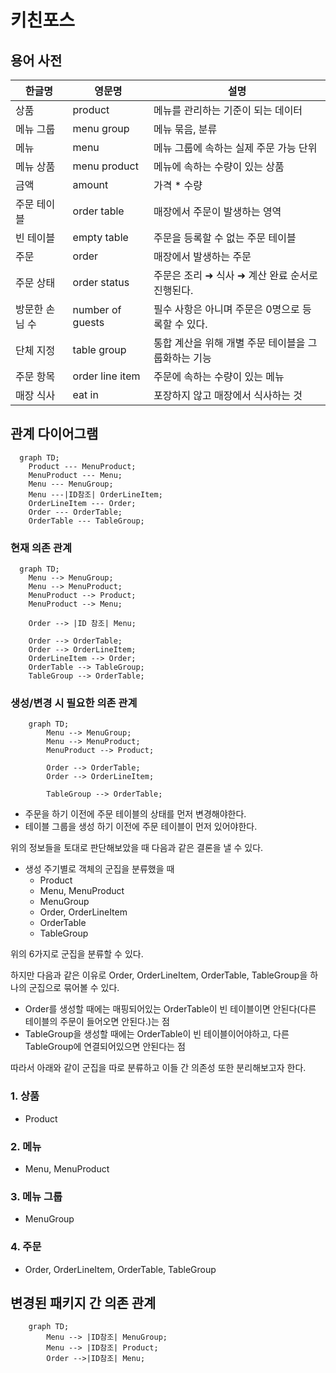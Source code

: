 # 키친포스

## 용어 사전

| 한글명 | 영문명 | 설명 |
| --- | --- | --- |
| 상품 | product | 메뉴를 관리하는 기준이 되는 데이터 |
| 메뉴 그룹 | menu group | 메뉴 묶음, 분류 |
| 메뉴 | menu | 메뉴 그룹에 속하는 실제 주문 가능 단위 |
| 메뉴 상품 | menu product | 메뉴에 속하는 수량이 있는 상품 |
| 금액 | amount | 가격 * 수량 |
| 주문 테이블 | order table | 매장에서 주문이 발생하는 영역 |
| 빈 테이블 | empty table | 주문을 등록할 수 없는 주문 테이블 |
| 주문 | order | 매장에서 발생하는 주문 |
| 주문 상태 | order status | 주문은 조리 ➜ 식사 ➜ 계산 완료 순서로 진행된다. |
| 방문한 손님 수 | number of guests | 필수 사항은 아니며 주문은 0명으로 등록할 수 있다. |
| 단체 지정 | table group | 통합 계산을 위해 개별 주문 테이블을 그룹화하는 기능 |
| 주문 항목 | order line item | 주문에 속하는 수량이 있는 메뉴 |
| 매장 식사 | eat in | 포장하지 않고 매장에서 식사하는 것 |


## 관계 다이어그램

```mermaid
  graph TD;
    Product --- MenuProduct;
    MenuProduct --- Menu;
    Menu --- MenuGroup;
    Menu ---|ID참조| OrderLineItem;
    OrderLineItem --- Order;
    Order --- OrderTable;
    OrderTable --- TableGroup;
```

### 현재 의존 관계
```mermaid
  graph TD;
    Menu --> MenuGroup;
    Menu --> MenuProduct;
    MenuProduct --> Product;
    MenuProduct --> Menu;

    Order --> |ID 참조| Menu;

    Order --> OrderTable;
    Order --> OrderLineItem;
    OrderLineItem --> Order;
    OrderTable --> TableGroup;
    TableGroup --> OrderTable;
```

### 생성/변경 시 필요한 의존 관계
```mermaid
    graph TD;
        Menu --> MenuGroup;
        Menu --> MenuProduct;
        MenuProduct --> Product;

        Order --> OrderTable;
        Order --> OrderLineItem;
        
        TableGroup --> OrderTable;
```

- 주문을 하기 이전에 주문 테이블의 상태를 먼저 변경해야한다.
- 테이블 그룹을 생성 하기 이전에 주문 테이블이 먼저 있어야한다.

위의 정보들을 토대로 판단해보았을 때 다음과 같은 결론을 낼 수 있다.
- 생성 주기별로 객체의 군집을 분류했을 때
  - Product
  - Menu, MenuProduct
  - MenuGroup
  - Order, OrderLineItem
  - OrderTable
  - TableGroup

위의 6가지로 군집을 분류할 수 있다.

하지만 다음과 같은 이유로 Order, OrderLineItem, OrderTable, TableGroup을 하나의 군집으로 묶어볼 수 있다.
- Order를 생성할 때에는 매핑되어있는 OrderTable이 빈 테이블이면 안된다(다른 테이블의 주문이 들어오면 안된다.)는 점
- TableGroup을 생성할 때에는 OrderTable이 빈 테이블이어야하고, 다른 TableGroup에 연결되어있으면 안된다는 점

따라서 아래와 같이 군집을 따로 분류하고 이들 간 의존성 또한 분리해보고자 한다.
### 1. 상품
- Product

### 2. 메뉴
- Menu, MenuProduct

### 3. 메뉴 그룹
- MenuGroup

### 4. 주문
- Order, OrderLineItem, OrderTable, TableGroup

## 변경된 패키지 간 의존 관계
```mermaid
    graph TD;
        Menu --> |ID참조| MenuGroup;
        Menu --> |ID참조| Product;
        Order -->|ID참조| Menu;
```
